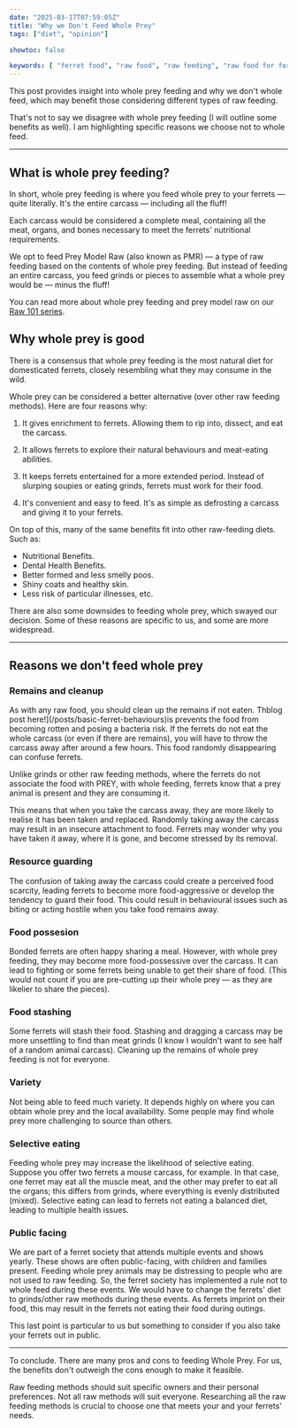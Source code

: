 ```yaml
---
date: "2025-03-17T07:59:05Z"
title: "Why we Don't Feed Whole Prey"
tags: ["diet", "opinion"]

showtoc: false

keywords: [ "ferret food", "raw food", "raw feeding", "raw food for ferrets", "pet food", "raw pet food", "whole prey feeding", "whole prey", "pmr", "prey model raw"]
---
```

This post provides insight into whole prey feeding and why we don't whole feed, which may benefit those considering different types of raw feeding.

That's not to say we disagree with whole prey feeding (I will outline some benefits as well). I am highlighting specific reasons we choose not to whole feed.

---

## What is whole prey feeding?

In short, whole prey feeding is where you feed whole prey to your ferrets — quite literally. It's the entire carcass — including all the fluff!

Each carcass would be considered a complete meal, containing all the meat, organs, and bones necessary to meet the ferrets' nutritional requirements.

We opt to feed Prey Model Raw (also known as PMR) — a type of raw feeding based on the contents of whole prey feeding. But instead of feeding an entire carcass, you feed grinds or pieces to assemble what a whole prey would be — minus the fluff!

You can read more about whole prey feeding and prey model raw on our [Raw 101 series](/series/raw-101/).

## Why whole prey is good

There is a consensus that whole prey feeding is the most natural diet for domesticated ferrets, closely resembling what they may consume in the wild.

Whole prey can be considered a better alternative (over other raw feeding methods). Here are four reasons why:

1. It gives enrichment to ferrets. Allowing them to rip into, dissect, and eat the carcass.

2. It allows ferrets to explore their natural behaviours and meat-eating abilities.

3. It keeps ferrets entertained for a more extended period. Instead of slurping soupies or eating grinds, ferrets must work for their food.

4. It's convenient and easy to feed. It's as simple as defrosting a carcass and giving it to your ferrets.

On top of this, many of the same benefits fit into other raw-feeding diets. Such as:

- Nutritional Benefits.
- Dental Health Benefits.
- Better formed and less smelly poos.
- Shiny coats and healthy skin.
- Less risk of particular illnesses, etc.

There are also some downsides to feeding whole prey, which swayed our decision. Some of these reasons are specific to us, and some are more widespread.

---

## Reasons we don't feed whole prey

### Remains and cleanup

As with any raw food, you should clean up the remains if not eaten. Thblog post here!](/posts/basic-ferret-behaviours)is prevents the food from becoming rotten and posing a bacteria risk. If the ferrets do not eat the whole carcass (or even if there are remains), you will have to throw the carcass away after around a few hours. This food randomly disappearing can confuse ferrets.

Unlike grinds or other raw feeding methods, where the ferrets do not associate the food with PREY, with whole feeding, ferrets know that a prey animal is present and they are consuming it.

This means that when you take the carcass away, they are more likely to realise it has been taken and replaced. Randomly taking away the carcass may result in an insecure attachment to food. Ferrets may wonder why you have taken it away, where it is gone, and become stressed by its removal.

### Resource guarding

The confusion of taking away the carcass could create a perceived food scarcity, leading ferrets to become more food-aggressive or develop the tendency to guard their food. This could result in behavioural issues such as biting or acting hostile when you take food remains away.

### Food possesion

Bonded ferrets are often happy sharing a meal. However, with whole prey feeding, they may become more food-possessive over the carcass. It can lead to fighting or some ferrets being unable to get their share of food. (This would not count if you are pre-cutting up their whole prey — as they are likelier to share the pieces).

### Food stashing

Some ferrets will stash their food. Stashing and dragging a carcass may be more unsettling to find than meat grinds (I know I wouldn't want to see half of a random animal carcass). Cleaning up the remains of whole prey feeding is not for everyone.

### Variety

Not being able to feed much variety. It depends highly on where you can obtain whole prey and the local availability. Some people may find whole prey more challenging to source than others.

### Selective eating

Feeding whole prey may increase the likelihood of selective eating. Suppose you offer two ferrets a mouse carcass, for example. In that case, one ferret may eat all the muscle meat, and the other may prefer to eat all the organs; this differs from grinds, where everything is evenly distributed (mixed). Selective eating can lead to ferrets not eating a balanced diet, leading to multiple health issues.

### Public facing

We are part of a ferret society that attends multiple events and shows yearly. These shows are often public-facing, with children and families present. Feeding whole prey animals may be distressing to people who are not used to raw feeding. So, the ferret society has implemented a rule not to whole feed during these events. We would have to change the ferrets' diet to grinds/other raw methods during these events. As ferrets imprint on their food, this may result in the ferrets not eating their food during outings.

This last point is particular to us but something to consider if you also take your ferrets out in public.

---

To conclude. There are many pros and cons to feeding Whole Prey. For us, the benefits don't outweigh the cons enough to make it feasible.

Raw feeding methods should suit specific owners and their personal preferences. Not all raw methods will suit everyone. Researching all the raw feeding methods is crucial to choose one that meets your and your ferrets' needs.

